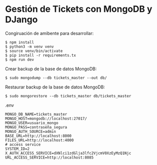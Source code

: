 # Gestión de Tickets con MongoDB y DJango

Congiruación de amibente para desarrollar:

    $ npm install
    $ python3 -m venv venv
    $ source venv/bin/activate
    $ pip install -r requirements.tx
    $ npm run dev

Crear backup de la base de datos MongoDB:

    $ sudo mongodump --db tickets_master --out db/

Restaurar backup de la base de datos MongoDB:

    $ sudo mongorestore --db tickets_master db/tickets_master

.env

    MONGO_DB_NAME=tickets_master
    MONGO_HOST=mongodb://localhost:27017/
    MONGO_USER=usuario_mongo
    MONGO_PASS=contraseña_segura
    MONGO_AUTH_SOURCE=admin
    BASE_URL=http://localhost:8000
    FILES_URL=http://localhost:4000
    # access service
    SYSTEM_ID=2
    X_AUTH_ACCESS_SERVICE=dXNlci1zdGlja3lfc2VjcmV0XzEyMzQ1Njc
    URL_ACCESS_SERVICE=http://localhost:8085